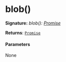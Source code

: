 # blob()



**Signature:** _blob(): [Promise](../es6-promise/promise.md)<Blob>_

**Returns**: [`Promise`](../es6-promise/promise.md)<Blob>



#### Parameters
None

